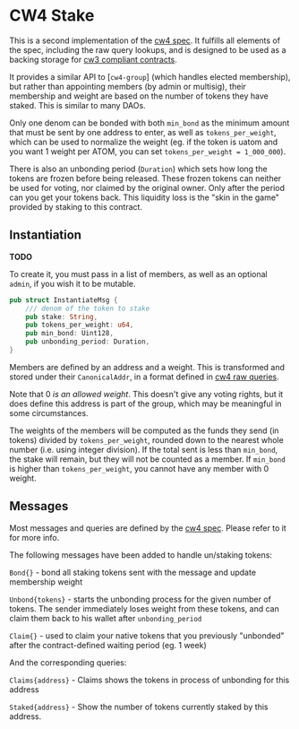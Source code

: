 # CW4 Stake

This is a second implementation of the [cw4 spec](../../packages/cw4/README.md).
It fulfills all elements of the spec, including the raw query lookups, and is
designed to be used as a backing storage for
[cw3 compliant contracts](../../packages/cw3/README.md).

It provides a similar API to [`cw4-group`] (which handles elected membership),
but rather than appointing members (by admin or multisig), their membership and
weight are based on the number of tokens they have staked. This is similar to
many DAOs.

Only one denom can be bonded with both `min_bond` as the minimum amount that
must be sent by one address to enter, as well as `tokens_per_weight`, which can
be used to normalize the weight (eg. if the token is uatom and you want 1 weight
per ATOM, you can set `tokens_per_weight = 1_000_000`).

There is also an unbonding period (`Duration`) which sets how long the tokens
are frozen before being released. These frozen tokens can neither be used for
voting, nor claimed by the original owner. Only after the period can you get
your tokens back. This liquidity loss is the "skin in the game" provided by
staking to this contract.

## Instantiation

**TODO**

To create it, you must pass in a list of members, as well as an optional
`admin`, if you wish it to be mutable.

```rust
pub struct InstantiateMsg {
    /// denom of the token to stake
    pub stake: String,
    pub tokens_per_weight: u64,
    pub min_bond: Uint128,
    pub unbonding_period: Duration,
}
```

Members are defined by an address and a weight. This is transformed and stored
under their `CanonicalAddr`, in a format defined in
[cw4 raw queries](../../packages/cw4/README.md#raw).

Note that 0 _is an allowed weight_. This doesn't give any voting rights, but it
does define this address is part of the group, which may be meaningful in some
circumstances.

The weights of the members will be computed as the funds they send (in tokens)
divided by `tokens_per_weight`, rounded down to the nearest whole number (i.e.
using integer division). If the total sent is less than `min_bond`, the stake
will remain, but they will not be counted as a member. If `min_bond` is higher
than `tokens_per_weight`, you cannot have any member with 0 weight.

## Messages

Most messages and queries are defined by the
[cw4 spec](../../packages/cw4/README.md). Please refer to it for more info.

The following messages have been added to handle un/staking tokens:

`Bond{}` - bond all staking tokens sent with the message and update membership
weight

`Unbond{tokens}` - starts the unbonding process for the given number of tokens.
The sender immediately loses weight from these tokens, and can claim them back
to his wallet after `unbonding_period`

`Claim{}` - used to claim your native tokens that you previously "unbonded"
after the contract-defined waiting period (eg. 1 week)

And the corresponding queries:

`Claims{address}` - Claims shows the tokens in process of unbonding for this
address

`Staked{address}` - Show the number of tokens currently staked by this address.
